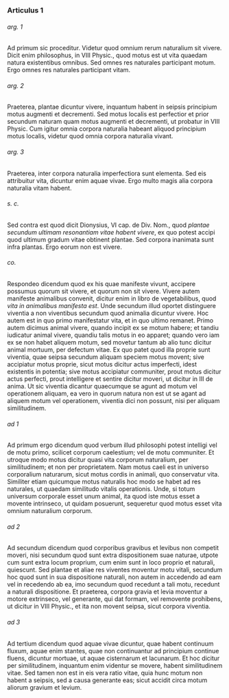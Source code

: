 ### Articulus 1

###### arg. 1
Ad primum sic proceditur. Videtur quod omnium rerum naturalium sit vivere. Dicit enim philosophus, in VIII Physic., quod motus est ut vita quaedam natura existentibus omnibus. Sed omnes res naturales participant motum. Ergo omnes res naturales participant vitam.

###### arg. 2
Praeterea, plantae dicuntur vivere, inquantum habent in seipsis principium motus augmenti et decrementi. Sed motus localis est perfectior et prior secundum naturam quam motus augmenti et decrementi, ut probatur in VIII Physic. Cum igitur omnia corpora naturalia habeant aliquod principium motus localis, videtur quod omnia corpora naturalia vivant.

###### arg. 3
Praeterea, inter corpora naturalia imperfectiora sunt elementa. Sed eis attribuitur vita, dicuntur enim aquae vivae. Ergo multo magis alia corpora naturalia vitam habent.

###### s. c.
Sed contra est quod dicit Dionysius, VI cap. de Div. Nom., quod *plantae secundum ultimam resonantiam vitae habent vivere*, ex quo potest accipi quod ultimum gradum vitae obtinent plantae. Sed corpora inanimata sunt infra plantas. Ergo eorum non est vivere.

###### co.
Respondeo dicendum quod ex his quae manifeste vivunt, accipere possumus quorum sit vivere, et quorum non sit vivere. Vivere autem manifeste animalibus convenit, dicitur enim in libro de vegetabilibus, quod *vita in animalibus manifesta est*. Unde secundum illud oportet distinguere viventia a non viventibus secundum quod animalia dicuntur vivere. Hoc autem est in quo primo manifestatur vita, et in quo ultimo remanet. Primo autem dicimus animal vivere, quando incipit ex se motum habere; et tandiu iudicatur animal vivere, quandiu talis motus in eo apparet; quando vero iam ex se non habet aliquem motum, sed movetur tantum ab alio tunc dicitur animal mortuum, per defectum vitae. Ex quo patet quod illa proprie sunt viventia, quae seipsa secundum aliquam speciem motus movent; sive accipiatur motus proprie, sicut motus dicitur actus imperfecti, idest existentis in potentia; sive motus accipiatur communiter, prout motus dicitur actus perfecti, prout intelligere et sentire dicitur moveri, ut dicitur in III de anima. Ut sic viventia dicantur quaecumque se agunt ad motum vel operationem aliquam, ea vero in quorum natura non est ut se agant ad aliquem motum vel operationem, viventia dici non possunt, nisi per aliquam similitudinem.

###### ad 1
Ad primum ergo dicendum quod verbum illud philosophi potest intelligi vel de motu primo, scilicet corporum caelestium; vel de motu communiter. Et utroque modo motus dicitur quasi vita corporum naturalium, per similitudinem; et non per proprietatem. Nam motus caeli est in universo corporalium naturarum, sicut motus cordis in animali, quo conservatur vita. Similiter etiam quicumque motus naturalis hoc modo se habet ad res naturales, ut quaedam similitudo vitalis operationis. Unde, si totum universum corporale esset unum animal, ita quod iste motus esset a movente intrinseco, ut quidam posuerunt, sequeretur quod motus esset vita omnium naturalium corporum.

###### ad 2
Ad secundum dicendum quod corporibus gravibus et levibus non competit moveri, nisi secundum quod sunt extra dispositionem suae naturae, utpote cum sunt extra locum proprium, cum enim sunt in loco proprio et naturali, quiescunt. Sed plantae et aliae res viventes moventur motu vitali, secundum hoc quod sunt in sua dispositione naturali, non autem in accedendo ad eam vel in recedendo ab ea, imo secundum quod recedunt a tali motu, recedunt a naturali dispositione. Et praeterea, corpora gravia et levia moventur a motore extrinseco, vel generante, qui dat formam, vel removente prohibens, ut dicitur in VIII Physic., et ita non movent seipsa, sicut corpora viventia.

###### ad 3
Ad tertium dicendum quod aquae vivae dicuntur, quae habent continuum fluxum, aquae enim stantes, quae non continuantur ad principium continue fluens, dicuntur mortuae, ut aquae cisternarum et lacunarum. Et hoc dicitur per similitudinem, inquantum enim videntur se movere, habent similitudinem vitae. Sed tamen non est in eis vera ratio vitae, quia hunc motum non habent a seipsis, sed a causa generante eas; sicut accidit circa motum aliorum gravium et levium.

